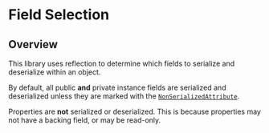 # Field Selection

## Overview 
This library uses reflection to determine which fields to serialize and deserialize within an object.

By default, all public **and** private instance fields are serialized and deserialized unless they are marked with the [`NonSerializedAttribute`](https://docs.microsoft.com/en-us/dotnet/api/system.nonserializedattribute?view=net-6.0).

Properties are **not** serialized or deserialized.
This is because properties may not have a backing field, or may be read-only.
